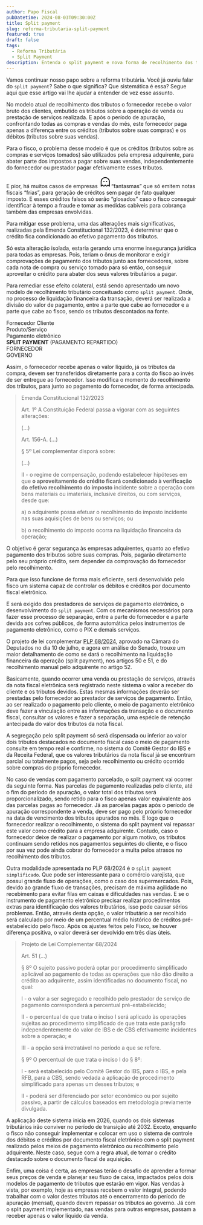 ```yaml
---
author: Papo Fiscal
pubDatetime: 2024-08-03T09:30:00Z
title: Split payment
slug: reforma-tributaria-split-payment
featured: true
draft: false
tags:
  - Reforma Tributária
  - Split Payment
description: Entenda o split payment e nova forma de recolhimento dos tributos trazida pela Reforma Tributária
---
```


Vamos continuar nosso papo sobre a reforma tributária. Você já ouviu falar do `split payment`? Sabe o que significa? Que sistemática é essa? Segue aqui que esse artigo vai lhe ajudar a entender de vez esse assunto.

No modelo atual de recolhimento dos tributos o fornecedor recebe o valor bruto dos clientes, embutido os tributos sobre a operação de venda ou prestação de serviços realizada. E após o período de apuração, confrontando todas as compras e vendas do mês, este fornecedor paga apenas a diferença entre os créditos (tributos sobre suas compras) e os débitos (tributos sobre suas vendas).

Para o fisco, o problema desse modelo é que os créditos (tributos sobre as compras e serviços tomados) são utilizados pela empresa adquirente, para abater parte dos impostos a pagar sobre suas vendas, independentemente do fornecedor ou prestador pagar efetivamente esses tributos.

E pior, há muitos casos de empresas <svg xmlns="http://www.w3.org/2000/svg" width="32" height="32" fill="#000000" viewBox="0 0 256 256"><path d="M112,116a12,12,0,1,1-12-12A12,12,0,0,1,112,116Zm44-12a12,12,0,1,0,12,12A12,12,0,0,0,156,104Zm68,16v96a8,8,0,0,1-13.07,6.19l-24.26-19.85L162.4,222.19a8,8,0,0,1-10.13,0L128,202.34l-24.27,19.85a8,8,0,0,1-10.13,0L69.33,202.34,45.07,222.19A8,8,0,0,1,32,216V120a96,96,0,0,1,192,0Zm-16,0a80,80,0,0,0-160,0v79.12l16.27-13.31a8,8,0,0,1,10.13,0l24.27,19.85,24.26-19.85a8,8,0,0,1,10.14,0l24.26,19.85,24.27-19.85a8,8,0,0,1,10.13,0L208,199.12Z"></path></svg>“fantasmas” que só emitem notas fiscais “frias”, para geração de créditos sem pagar de fato qualquer imposto. E esses créditos falsos só serão “glosados” caso o fisco conseguir identificar à tempo a fraude e tomar as medidas cabíveis para cobrança também das empresas envolvidas.

Para mitigar esse problema, uma das alterações mais significativas, realizadas pela Emenda Constitucional 132/2023, é determinar que o crédito fica condicionado ao efetivo pagamento dos tributos.

Só esta alteração isolada, estaria gerando uma enorme insegurança jurídica para todas as empresas. Pois, teriam o ônus de monitorar e exigir comprovações de pagamento dos tributos junto aos fornecedores, sobre cada nota de compra ou serviço tomado para só então, conseguir aproveitar o crédito para abater dos seus valores tributários a pagar.

Para remediar esse efeito colateral, está sendo apresentado um novo modelo de recolhimento tributário conceituado como `split payment`. Onde, no processo de liquidação financeira da transação, deverá ser realizada a divisão do valor de pagamento, entre a parte que cabe ao fornecedor e a parte que cabe ao fisco, sendo os tributos descontados na fonte.

<div class="felx flex-col p-4 ring-2 rounded ring-[#8b5cf6]">
  <div class="flex items-center justify-around mb-8">
    <span class="w-32 text-gray-500">Fornecedor</span>
    <i class="ph ph-handshake text-[#8b5cf6]"></i>
    <span class="w-32 text-gray-500">Cliente</span>
  </div>
  <div class="flex place-items-baseline justify-center">
    <div class="w-56 flex flex-col gap-2">
      <div class="flex justify-center">
        <i class="ph ph-shopping-bag text-[#8b5cf6]"></i>
      </div>
      <span class="text-center text-sm text-gray-500">Produto/Serviço</span>
    </div>
    <i class="ph-bold ph-arrow-arc-right text-4xl text-green-700"></i>
    <div class="w-56 flex flex-col gap-2">
      <div class="flex justify-center">
        <i class="ph ph-credit-card text-[#8b5cf6]"></i>
      </div>
      <span class="text-center text-sm text-gray-500">Pagamento eletrônico</span>
    </div>
  </div>
  <div class="grid grid-cols-2">
    <div></div>
    <div class="flex justify-center sm:justify-start">
      <i class="ph-bold ph-arrow-down-left text-4xl text-green-700"></i>
    </div>
  </div>
  <div class="flex items-center justify-center">
    <div class="flex flex-col items-center">
      <strong>SPLIT PAYMENT</strong>
      <span class="text-xs dark:text-white/60">(PAGAMENTO REPARTIDO)</span>
      <i class="ph ph-arrow-fat-lines-down text-[#8b5cf6]"></i>
    </div>
  </div>
  <div class="grid grid-cols-3 justify-center">
    <div class="flex items-center justify-end gap-2">
      <span class="text-sm text-blue-500">FORNECEDOR</span>
      <i class="ph ph-coins text-green-600"></i>
    </div>
    <div>
      <i class="ph ph-split-horizontal text-5xl text-[#8b5cf6] flex justify-center"></i>
    </div>
    <div class="flex items-center justify-start gap-2">
      <i class="ph ph-coins text-green-600"></i>
      <span class="text-sm text-blue-500">GOVERNO</span>
    </div>
  </div>
</div>

Assim, o fornecedor recebe apenas o valor líquido, já os tributos da compra, devem ser transferidos diretamente para a conta do fisco ao invés de ser entregue ao fornecedor. Isso modifica o momento do recolhimento dos tributos, para junto ao pagamento do fornecedor, de forma antecipada.

<blockquote class="text-sm">

Emenda Constitucional 132/2023

Art. 1º A Constituição Federal passa a vigorar com as seguintes alterações:

(...)

Art. 156-A. (...)

§ 5º Lei complementar disporá sobre:

(...)

II - o regime de compensação, podendo estabelecer hipóteses em que **o aproveitamento do crédito ficará condicionado à verificação do efetivo recolhimento do imposto** incidente sobre a operação com bens materiais ou imateriais, inclusive direitos, ou com serviços, desde que:

a) o adquirente possa efetuar o recolhimento do imposto incidente nas suas aquisições de bens ou serviços; ou

b) o recolhimento do imposto ocorra na liquidação financeira da operação;

</blockquote>

O objetivo é gerar segurança às empresas adquirentes, quanto ao efetivo pagamento dos tributos sobre suas compras. Pois, pagarão diretamente pelo seu próprio crédito, sem depender da comprovação do fornecedor pelo recolhimento.

Para que isso funcione de forma mais eficiente, será desenvolvido pelo fisco um sistema capaz de controlar os débitos e créditos por documento fiscal eletrônico.

E será exigido dos prestadores de serviços de pagamento eletrônico, o desenvolvimento do `split payment`. Com os mecanismos necessários para fazer esse processo de separação, entre a parte do fornecedor e a parte devida aos cofres públicos, de forma automática pelos instrumentos de pagamento eletrônico, como o PIX e demais serviços.

O projeto de lei complementar [PLP 68/2024](https://www.planalto.gov.br/CCIVIL_03/Projetos/Ato_2023_2026/2024/PLP/plp-068.htm), aprovado na Câmara do Deputados no dia 10 de julho, e agora em análise do Senado, trouxe um maior detalhamento de como se dará o recolhimento na liquidação financeira da operação (split payment), nos artigos 50 e 51, e do recolhimento manual pelo adquirente no artigo 52.

Basicamente, quando ocorrer uma venda ou prestação de serviços, através da nota fiscal eletrônica será registrado neste sistema o valor a receber do cliente e os tributos devidos. Estas mesmas informações deverão ser prestadas pelo fornecedor ao prestador de serviços de pagamento. Então, ao ser realizado o pagamento pelo cliente, o meio de pagamento eletrônico deve fazer a vinculação entre as informações da transação e o documento fiscal, consultar os valores e fazer a separação, uma espécie de retenção antecipada do valor dos tributos da nota fiscal.

A segregação pelo split payment só será dispensada ou inferior ao valor dois tributos destacados no documento fiscal caso o meio de pagamento consulte em tempo real e confirme, no sistema do Comitê Gestor do IBS e da Receita Federal, que os valores tributários da nota fiscal já se encontram parcial ou totalmente pagos, seja pelo recolhimento ou crédito ocorrido sobre compras do próprio fornecedor.

No caso de vendas com pagamento parcelado, o split payment vai ocorrer da seguinte forma. Nas parcelas de pagamento realizadas pelo cliente, até o fim do período de apuração, o valor total dos tributos será proporcionalizado, sendo retido para o fisco apenas valor equivalente aos das parcelas pagas ao fornecedor. Já as parcelas pagas após o período de apuração correspondente a venda, deve ser pago pelo próprio fornecedor na data de vencimento dos tributos apurados no mês. E logo que o fornecedor realizar o recolhimento, o sistema do split payment vai repassar este valor como crédito para a empresa adquirente. Contudo, caso o fornecedor deixe de realizar o pagamento por algum motivo, os tributos continuam sendo retidos nos pagamentos seguintes do cliente, e o fisco por sua vez pode ainda cobrar do fornecedor a multa pelos atrasos no recolhimento dos tributos.

Outra modalidade apresentada no PLP 68/2024 é o `split payment simplificado`. Que pode ser interessante para o comércio varejista, que possui grande fluxo de operações, como o caso dos supermercados. Pois, devido ao grande fluxo de transações, precisam de máxima agilidade no recebimento para evitar filas em caixas e dificuldades nas vendas. E se o instrumento de pagamento eletrônico precisar realizar procedimentos extras para identificação dos valores tributários, isso pode causar sérios problemas. Então, através desta opção, o valor tributário a ser recolhido será calculado por meio de um percentual médio histórico de créditos pré-estabelecido pelo fisco. Após os ajustes feitos pelo Fisco, se houver diferença positiva, o valor deverá ser devolvido em três dias úteis.

<blockquote class="text-sm">

Projeto de Lei Complementar 68/2024

Art. 51 (...)

§ 8º O sujeito passivo poderá optar por procedimento simplificado aplicável ao pagamento de todas as operações que não dão direito a crédito ao adquirente, assim identificadas no documento fiscal, no qual:

I - o valor a ser segregado e recolhido pelo prestador de serviço de pagamento corresponderá a percentual pré-estabelecido;

II - o percentual de que trata o inciso I será aplicado às operações sujeitas ao procedimento simplificado de que trata este parágrafo independentemente do valor de IBS e de CBS efetivamente incidentes sobre a operação; e

III - a opção será irretratável no período a que se refere.

§ 9º O percentual de que trata o inciso I do § 8º:

I - será estabelecido pelo Comitê Gestor do IBS, para o IBS, e pela RFB, para a CBS, sendo vedada a aplicação de procedimento simplificado para apenas um desses tributos; e

II - poderá ser diferenciado por setor econômico ou por sujeito passivo, a partir de cálculos baseados em metodologia previamente divulgada.

</blockquote class="text-sm">

A aplicação deste sistema inicia em 2026, quando os dois sistemas tributários irão conviver no período de transição até 2032. Exceto, enquanto o fisco não conseguir implementar e colocar em uso o sistema de controle dos débitos e créditos por documento fiscal eletrônico com o split payment realizado pelos meios de pagamento eletrônico ou recolhimento pelo adquirente. Neste caso, segue com a regra atual, de tomar o crédito destacado sobre o documento fiscal de aquisição.

Enfim, uma coisa é certa, as empresas terão o desafio de aprender a formar seus preços de venda e planejar seu fluxo de caixa, impactados pelos dois modelos de pagamento de tributos que estarão em vigor. Nas vendas à vista, por exemplo, hoje as empresas recebem o valor integral, podendo trabalhar com o valor destes tributos até o encerramento do período de apuração (mensal), quando devem repassar os tributos ao governo. Já com o split payment implementado, nas vendas para outras empresas, passam a receber apenas o valor líquido da venda.
